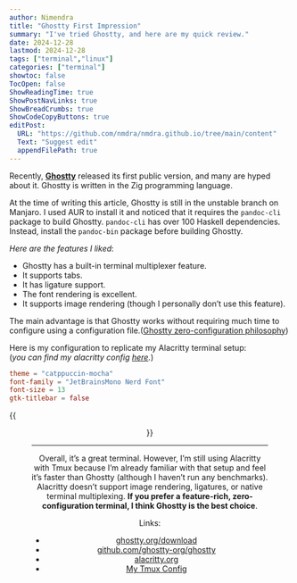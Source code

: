 ```yaml
---
author: Nimendra
title: "Ghostty First Impression"
summary: "I've tried Ghostty, and here are my quick review."
date: 2024-12-28
lastmod: 2024-12-28
tags: ["terminal","linux"]
categories: ["terminal"]
showtoc: false
TocOpen: false
ShowReadingTime: true
ShowPostNavLinks: true
ShowBreadCrumbs: true
ShowCodeCopyButtons: true
editPost:
  URL: "https://github.com/nmdra/nmdra.github.io/tree/main/content"
  Text: "Suggest edit"
  appendFilePath: true
---
```


Recently, **[Ghostty](https://ghostty.org)** released its first public version, and many are hyped about it. Ghostty is written in the Zig programming language. 

At the time of writing this article, Ghostty is still in the unstable branch on Manjaro.
I used AUR to install it and noticed that it requires the `pandoc-cli` package to build Ghostty. 
`pandoc-cli` has over 100 Haskell dependencies. Instead, install the `pandoc-bin` package before building Ghostty.

*Here are the features I liked*:

- Ghostty has a built-in terminal multiplexer feature.
- It supports tabs.
- It has ligature support.
- The font rendering is excellent.
- It supports image rendering (though I personally don’t use this feature).

The main advantage is that Ghostty works without requiring much time to configure using a configuration file.([Ghostty zero-configuration philosophy](https://ghostty.org/docs/config#zero-configuration-philosophy))

Here is my configuration to replicate my Alacritty terminal setup:  
(*you can find my alacritty config [here](https://github.com/nmdra/Dotfiles/blob/main/alacritty/alacritty.toml).*)


```toml
theme = "catppuccin-mocha"
font-family = "JetBrainsMono Nerd Font"
font-size = 13
gtk-titlebar = false
```
{{<figure src="/images/ghostty.png" caption="Ghostty with Neovim and Htop" alt="ghostty preview" width= "100%" height="auto"  align="center" >}}

---

Overall, it’s a great terminal. However, I’m still using Alacritty with Tmux because I’m already familiar with that setup and feel it’s faster than Ghostty (although I haven’t run any benchmarks). Alacritty doesn’t support image rendering, ligatures, or native terminal multiplexing. **If you prefer a feature-rich, zero-configuration terminal, I think Ghostty is the best choice**.

Links:
- [ghostty.org/download](https://ghostty.org/download)
- [github.com/ghostty-org/ghostty](https://github.com/ghostty-org/ghostty)
- [alacritty.org](https://alacritty.org/)
- [My Tmux Config](https://github.com/nmdra/Dotfiles/blob/main/tmux/tmux.conf)

